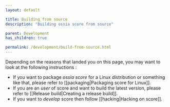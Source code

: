 ```yaml
---
layout: default

title: Building from source
description: "Building ossia score from source"

parent: Development
has_children: true

permalink: /development/build-from-source.html
---
```


Depending on the reasons that landed you on this page, you may want to look at the following instructions :

* If you want to package *ossia score* for a Linux distribution or something like that, please refer to [[packaging|Packaging score for Linux]].
* If you are an *user* of score and want to build the latest version, please refer to [[Release build|Creating a release build]].
* If you want to *develop* score then follow [[hacking|Hacking on score]].